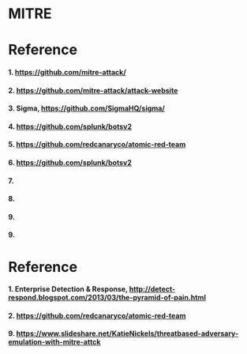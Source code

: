 # MITRE


# Reference

#### 1. https://github.com/mitre-attack/

#### 2. https://github.com/mitre-attack/attack-website

#### 3. Sigma, https://github.com/SigmaHQ/sigma/

#### 4. https://github.com/splunk/botsv2

#### 5. https://github.com/redcanaryco/atomic-red-team

#### 6. https://github.com/splunk/botsv2

#### 7. 

#### 8. 

#### 9. 

#### 9. 




# Reference

#### 1. Enterprise Detection & Response, http://detect-respond.blogspot.com/2013/03/the-pyramid-of-pain.html

#### 2. https://github.com/redcanaryco/atomic-red-team

#### 9. https://www.slideshare.net/KatieNickels/threatbased-adversary-emulation-with-mitre-attck
